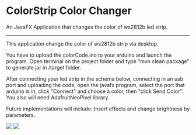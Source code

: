 # ColorStrip Color Changer
An JavaFX Application that changes the color of ws2812b led strip.
<hr>

This application change the color of ws2812b strip via desktop.

You have to upload the colorCode.ino to your arduino and launch the program.
Open terminal on the project folder and type "mvn clean package" to generate jar in /target folder.

After connecting your led strip in the schema below, connecting in an usb port and uploading the code,
open the javafx program, select the port that arduino is in, click "Connect" and choose a color, then "click Send Color".
You also will need AdafruitNeoPixel library.


Future implementations will include: Insert effects and change brightness by parameters.


<img src="https://drive.google.com/uc?id=1I32m1tNHq5lN2VlaeYnLIKLHqaS7XkG"/>

<img src="https://drive.google.com/uc?id=1I32m1tNHq5lN2VlaeYnLIKLHqaS7XkG-"/>

